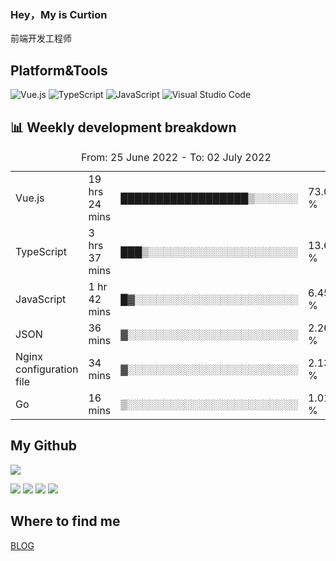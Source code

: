 ### Hey，My is Curtion
前端开发工程师
## Platform&Tools

![Vue.js](https://img.shields.io/badge/-Vue.js-4FC08D?style=flat-square&logo=Vue.js&logoColor=white)
![TypeScript](https://img.shields.io/badge/-TypeScript-007ACC?style=flat-square&logo=typescript&logoColor=white)
![JavaScript](https://img.shields.io/badge/-JavaScript-F7DF1E?style=flat-square&logo=javascript&logoColor=black)
![Visual Studio Code](https://img.shields.io/badge/-VSCode-007ACC?style=flat-square&logo=Visual-Studio-Code&logoColor=white)

## 📊 Weekly development breakdown

<!--START_SECTION:waka-->

<table><caption>From: 25 June 2022 - To: 02 July 2022</caption><tr><td>Vue.js</td><td>19 hrs 24 mins</td><td>██████████████████▒░░░░░░</td><td>73.02 %</td></tr><tr><td>TypeScript</td><td>3 hrs 37 mins</td><td>███▒░░░░░░░░░░░░░░░░░░░░░</td><td>13.66 %</td></tr><tr><td>JavaScript</td><td>1 hr 42 mins</td><td>█▓░░░░░░░░░░░░░░░░░░░░░░░</td><td>6.45 %</td></tr><tr><td>JSON</td><td>36 mins</td><td>▓░░░░░░░░░░░░░░░░░░░░░░░░</td><td>2.26 %</td></tr><tr><td>Nginx configuration file</td><td>34 mins</td><td>▓░░░░░░░░░░░░░░░░░░░░░░░░</td><td>2.13 %</td></tr><tr><td>Go</td><td>16 mins</td><td>▒░░░░░░░░░░░░░░░░░░░░░░░░</td><td>1.01 %</td></tr></table>

<!--END_SECTION:waka-->

## My Github

![](http://github-profile-summary-cards.vercel.app/api/cards/profile-details?username=curtion&theme=nord_bright)

![](http://github-profile-summary-cards.vercel.app/api/cards/stats?username=curtion&theme=nord_bright)
![](http://github-profile-summary-cards.vercel.app/api/cards/productive-time?username=curtion&theme=nord_bright&utcOffset=8)
![](http://github-profile-summary-cards.vercel.app/api/cards/repos-per-language?username=curtion&theme=nord_bright)
![](http://github-profile-summary-cards.vercel.app/api/cards/most-commit-language?username=curtion&theme=nord_bright)

## Where to find me

[BLOG](https://blog.3gxk.net)
